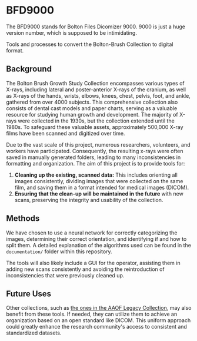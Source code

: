 # BFD9000

The BFD9000 stands for Bolton Files Dicomizer 9000. 9000 is just a huge version number, which is supposed to be intimidating.

Tools and processes to convert the Bolton-Brush Collection to digital format.

## Background

The Bolton Brush Growth Study Collection encompasses various types of X-rays, including lateral and poster-anterior X-rays of the cranium, as well as X-rays of the hands, wrists, elbows, knees, chest, pelvis, foot, and ankle, gathered from over 4000 subjects. This comprehensive collection also consists of dental cast models and paper charts, serving as a valuable resource for studying human growth and development. The majority of X-rays were collected in the 1930s, but the collection extended until the 1980s. To safeguard these valuable assets, approximately 500,000 X-ray films have been scanned and digitized over time.

Due to the vast scale of this project, numerous researchers, volunteers, and workers have participated. Consequently, the resulting x-rays were often saved in manually generated folders, leading to many inconsistencies in formatting and organization. The aim of this project is to provide tools for:

1. **Cleaning up the existing, scanned data:** This includes orienting all images consistently, dividing images that were collected on the same film, and saving them in a format intended for medical images (DICOM).
2. **Ensuring that the clean-up will be maintained in the future** with new scans, preserving the integrity and usability of the collection.

## Methods

We have chosen to use a neural network for correctly categorizing the images, determining their correct orientation, and identifying if and how to split them. A detailed explanation of the algorithms used can be found in the `documentation/` folder within this repository.

The tools will also likely include a GUI for the operator, assisting them in adding new scans consistently and avoiding the reintroduction of inconsistencies that were previously cleaned up.

## Future Uses

Other collections, such as [the ones in the AAOF Legacy Collection](https://www.aaoflegacycollection.org/), may also benefit from these tools. If needed, they can utilize them to achieve an organization based on an open standard like DICOM. This uniform approach could greatly enhance the research community's access to consistent and standardized datasets.
